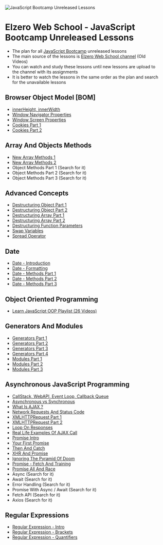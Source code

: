 ![JavaScript Bootcamp Unreleased Lessons](https://lh3.googleusercontent.com/X5M1YPpIxpKQS9rtlH5_VuoZz-5em-iT1OBcuiaHcApnTZubvij_-cyap6TCpdTc9zYn3lquANoqxhggPv7dv8mB7b0EBoYUa426QoDOgK6o0c0wthUGwmWEes1B0Nmcdedam3zq_A1Jqf4riUvnSfO-hnQXH369HxSFiLjbIGCs4LN05zarXD1MTipVBTWSpPqCGudN95Bw13sxIFu2foUW4CeV9RPQU4JO8batvs1aHJG83CYERUoqQW2gcxsyr-FkVJVm6797IHbXoTgsOXMJmIS1PAK_teaMP5SBbKea_VGpo4coawXYCJR-cfLERIKi0PN_KGJHRBhnvESpPUfuxH5Gnl0c63MnNq79plASMYGZVM7Bkixa7o7gqyjuBCpj9fmSEiRwSBWzc6dN3qw0Ukax8Q06xrqghsT9hSLXDlPoobjL_jjlTtJtkWFPXtbNXXRIF43z80k9etZzxi7QUQ-FDZ7BtCCGyuLcG2B_FrOPiwfRpem6Ki0rDbXgSjZIVwnn9W26nzZFiGFsIbhpODqrbO3xR6dU7wfbpeTjixk8Xz09J5EEcAsriZMtswM32cedp14E4hYvFlou62u6aMoeRgtWi6N0XCIKnkz9ziXPiOG-Z2llZ8rVj6GDyrrWXB1FaT-5wqUYwRRYB8uQwmiI3yp_U3JRZU9eWzdTJIJW94ki01pMXJibqGJ2QwvAUcXkmfbF8g6YpcTgIZ4=w970-h458-no?authuser=0)

# Elzero Web School - JavaScript Bootcamp Unreleased Lessons

- The plan for all [JavaScript Bootcamp](https://github.com/ElzeroWebSchool/JavaScript_Bootcamp) unreleased lessons
- The main source of the lessons is [Elzero Web School channel](https://www.youtube.com/c/ElzeroInfo) (Old Videos)
- You can watch and study these lessons until new lessons are upload to the channel with its assignments
- It is better to watch the lessons in the same order as the plan and search for the unavailable lessons

## Browser Object Model [BOM]
- [innerHeight, innerWidth](https://www.youtube.com/watch?v=O_dPowQjpC4)
- [Window Navigator Properties](https://www.youtube.com/watch?v=u8J90PsJIhA)
- [Window Screen Properties](https://www.youtube.com/watch?v=D8SVbXcPJv4)
- [Cookies Part 1](https://www.youtube.com/watch?v=Vni26KoBSL4)
- [Cookies Part 2](https://www.youtube.com/watch?v=xXuFQvjegrw)

## Array And Objects Methods
- [New Array Methods 1](https://www.youtube.com/watch?v=HZLBy8JjAjk)
- [New Array Methods 2](https://www.youtube.com/watch?v=5IjwYU92Hnc)
- Object Methods Part 1 (Search for it)
- Object Methods Part 2 (Search for it)
- Object Methods Part 3 (Search for it)
## Advanced Concepts
- [Destructuring Object Part 1](https://www.youtube.com/watch?v=K1dREWSo--E)
- [Destructuring Object Part 2](https://www.youtube.com/watch?v=JBgea2lLaq0)
- [Destructuring Array Part 1](https://www.youtube.com/watch?v=B2cICpp1oXY)
- [Destructuring Array Part 2](https://www.youtube.com/watch?v=pp2iZpM-Ijg)
- [Destructuring Function Parameters](https://www.youtube.com/watch?v=1Ii4ru5X09o)
- [Swap Variables](https://www.youtube.com/watch?v=XkbYgKrK5kU)
- [Spread Operator](https://www.youtube.com/watch?v=G5DoUC3pPa0)

## Date
- [Date - Introduction](https://www.youtube.com/watch?v=d2Ht2VErMUM)
- [Date - Formatting](https://www.youtube.com/watch?v=X-8D-R44FVY)
- [Date - Methods Part 1](https://www.youtube.com/watch?v=RD-UOqZSI50)
- [Date - Methods Part 2](https://www.youtube.com/watch?v=D2oQJXDMnS0)
- [Date - Methods Part 3](https://www.youtube.com/watch?v=oyaaLXEojxg)

## Object Oriented Programming
- [Learn JavaScript OOP Playlist (26 Videos)](https://www.youtube.com/playlist?list=PLDoPjvoNmBAzLyvrWPwMw6bbBlTwPxgLF)

## Generators And Modules
- [Generators Part 1](https://www.youtube.com/watch?v=vS1rhGoRcCQ)
- [Generators Part 2](https://www.youtube.com/watch?v=IvTSle8lDKw)
- [Generators Part 3](https://www.youtube.com/watch?v=96yAeYvAhec)
- [Generators Part 4](https://www.youtube.com/watch?v=ZPcasGEOXH0)
- [Modules Part 1](https://www.youtube.com/watch?v=WEBDSlhX_Wo)
- [Modules Part 2](https://www.youtube.com/watch?v=0WLa_FWoZpc)
- [Modules Part 3](https://www.youtube.com/watch?v=yEg-Z6dzkwQ)

## Asynchronous JavaScript Programming
- [CallStack, WebAPI, Event Loop, Callback Queue](https://www.youtube.com/watch?v=uaphx2xjDKc)
- [Asynchronous vs Synchronous](https://www.youtube.com/watch?v=cJIH3qPR_B8)
- [What Is AJAX ?](https://www.youtube.com/watch?v=6tLeMfOxIyA)
- [Network Requests And Status Code](https://www.youtube.com/watch?v=pUDKGqRJwxU)
- [XMLHTTPRequest Part 1](https://www.youtube.com/watch?v=MaE4Yossouw)
- [XMLHTTPRequest Part 2](https://www.youtube.com/watch?v=zmGcdngmQzU)
- [Loop On Responses](https://www.youtube.com/watch?v=9U_-zrNXG28)
- [Real Life Examples Of AJAX Call](https://www.youtube.com/watch?v=ZsSXDE3R3Ps)
- [Promise Intro](https://www.youtube.com/watch?v=XFMxDnQ561E)
- [Your First Promise](https://www.youtube.com/watch?v=9achN8McQfI)
- [Then And Catch](https://www.youtube.com/watch?v=WB-TmhB6zyU)
- [XHR And Promise](https://www.youtube.com/watch?v=W7ze0GfRbXs)
- [Ignoring The Pyramid Of Doom](https://www.youtube.com/watch?v=gXPA14KDJag)
- [Promise - Fetch And Training](https://www.youtube.com/watch?v=qALCndz0z0g)
- [Promise All And Race](https://www.youtube.com/watch?v=W_GUVg_VPhQ)
- Async (Search for it)
- Await (Search for it)
- Error Handling (Search for it)
- Promise With Async / Await (Search for it)
- Fetch API (Search for it)
- Axios (Search for it)

## Regular Expressions
- [Regular Expression - Intro](https://www.youtube.com/watch?v=WJGGkeuQPvo)
- [Regular Expression - Brackets](https://www.youtube.com/watch?v=b46tXAPFayY)
- [Regular Expression - Quantifiers](https://www.youtube.com/watch?v=X2HUJelL12U)
